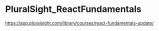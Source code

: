 # PluralSight_ReactFundamentals
https://app.pluralsight.com/library/courses/react-fundamentals-update/
